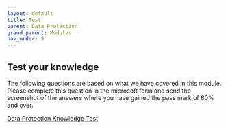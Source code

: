 ```yaml
---
layout: default
title: Test
parent: Data Protection
grand_parent: Modules
nav_order: 9
---
```


## Test your knowledge
The following questions are based on what we have covered in this module. Please complete this question in the microsoft form and send the screenshot of the answers where you have gained the pass mark of 80% and over.  

[Data Protection Knowledge Test](https://forms.office.com/e/FEtEEDhff2)
